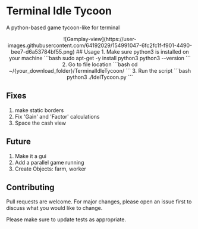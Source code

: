 # Terminal Idle Tycoon
A python-based game tycoon-like for terminal
<p align="center">
![Gamplay-view](https://user-images.githubusercontent.com/64192029/154991047-6fc2fc1f-f901-4490-bee7-d6a53784bf55.png)
</>
## Usage
1. Make sure python3 is installed on your machine
```bash
sudo apt-get -y install python3 
python3 --version
```
2. Go to file location
```bash
cd ~/{your_download_folder}/TerminalIdleTycoon/
```
3. Run the script
```bash
python3 ./IdelTycoon.py
```

## Fixes
  1. make static borders
  2. Fix 'Gain' and 'Factor' calculations
  3. Space the cash view
  
## Future
  1. Make it a gui
  2. Add a parallel game running
  3. Create Objects: farm, worker
  
## Contributing
Pull requests are welcome. For major changes, please open an issue first to discuss what you would like to change.

Please make sure to update tests as appropriate.
